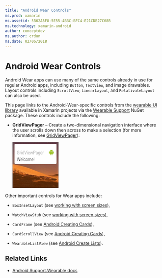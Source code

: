 ```yaml
---
title: "Android Wear Controls"
ms.prod: xamarin
ms.assetid: 5B62A5F8-5E55-4B3C-BFC4-E21CDB27C08B
ms.technology: xamarin-android
author: conceptdev
ms.author: crdun
ms.date: 02/06/2018
---
```


# Android Wear Controls

Android Wear apps can use many of the same controls already in use for
regular Android apps, including `Button`, `TextView`, and image
drawables. Layout controls including `ScrollView`, `LinearLayout`, and
`RelativateLayout` can also be used.

This page links to the Android-Wear-specific controls from the 
[wearable UI library](https://developer.android.com/training/wearables/apps/layouts.html#UiLibrary) 
available in Xamarin projects via the 
[Wearable Support](https://www.nuget.org/packages/Xamarin.Android.Wear/) 
NuGet package. These controls include the following:

-   **GridViewPager** &ndash; Create a two-dimensional navigation
    interface where the user scrolls down then across to make a
    selection (for more information, see
    [GridViewPager](~/android/wear/user-interface/controls/gridviewpager.md)):

    ![Example screenshot of a GridViewPager](images/gridviewpager.png)

Other important controls for Wear apps include:

* `BoxInsetLayout` (see [working with screen sizes](~/android/wear/screen-sizes.md)),

* `WatchViewStub` (see [working with screen sizes](~/android/wear/screen-sizes.md)),

* `CardFrame` (see [Android Creating Cards](https://developer.android.com/training/wearables/ui/cards.html)),

* `CardScrollView` (see [Android Creating Cards](https://developer.android.com/training/wearables/ui/cards.html)),

* `WearableListView` (see [Android Create Lists](https://developer.android.com/training/wearables/ui/lists.html)).


## Related Links

- [Android.Support.Wearable docs](https://developer.android.com/reference/android/support/wearable/view/package-summary.html)
